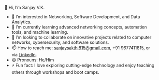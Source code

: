 👋 Hi, I’m Sanjay V.K.  
- 👀 I’m interested in Networking, Software Development, and Data Analytics.  
- 🌱 I’m currently learning advanced networking concepts, automation tools, and machine learning.  
- 💞️ I’m looking to collaborate on innovative projects related to computer networks, cybersecurity, and software solutions.  
- 📫 How to reach me: [sanjaysakthi815@gmail.com](mailto:sanjaysakthi815@gmail.com), +91 9677411815, or via [LinkedIn](https://www.linkedin.com/in/sanjay-v-k-051428283).  
- 😄 Pronouns: He/Him  
- ⚡ Fun fact: I love exploring cutting-edge technology and enjoy teaching others through workshops and boot camps.  

<!---
Sanjay-VK/Sanjay-VK is a ✨ special ✨ repository because its `README.md` (this file) appears on your GitHub profile.
You can click the Preview link to take a look at your changes.
--->
